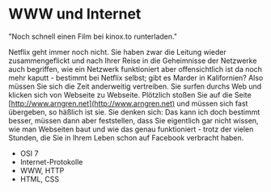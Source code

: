# WWW und Internet

"Noch schnell einen Film bei kinox.to runterladen."

Netflix geht immer noch nicht. Sie haben zwar die Leitung wieder zusammengeflickt und nach Ihrer Reise in die Geheimnisse der Netzwerke auch begriffen, wie ein Netzwerk funktioniert aber offensichtlich ist da noch mehr kaputt - bestimmt bei Netflix selbst; gibt es Marder in Kalifornien? Also müssen Sie sich die Zeit anderweitig vertreiben. Sie surfen durchs Web und klicken sich von Webseite zu Webseite. Plötzlich stoßen Sie auf die Seite [http://www.arngren.net](http://www.arngren.net) und müssen sich fast übergeben, so häßlich ist sie. Sie denken sich: Das kann ich doch bestimmt besser, müssen dann aber feststellen, dass Sie eigentlich gar nicht wissen, wie man Webseiten baut und wie das genau funktioniert - trotz der vielen Stunden, die Sie in Ihrem Leben schon auf Facebook verbracht haben.

  - OSI 7
  - Internet-Protokolle
  - WWW, HTTP
  - HTML, CSS
